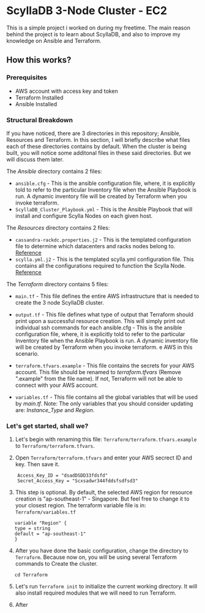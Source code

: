# **ScyllaDB 3-Node Cluster - EC2**

This is a simple project i worked on during my freetime. The main reason behind the project is to learn about ScyllaDB, and also to improve my knowledge on Ansible and Terraform. 

## **How this works?**

### **Prerequisites**

 - AWS account with access key and token
 - Terraform Installed
 - Ansible Installed

### **Structural Breakdown**

If you have noticed, there are 3 directories in this repository; Ansible, Resources and Terraform. In this section, I will briefly describe what files each of these directories contains by default. When the cluster is being built, you will notice some additonal files in these said directories. But we will discuss them later.

The *Ansible* directory contains 2 files:

 - `ansible.cfg` - This is the ansible configuration file, where, it is explicitly told to refer to the particular Inventory file when the Ansible Playbook is run. A dynamic inventory file will be created by Terraform when you invoke terraform. 
 - `ScyllaDB_Cluster_Playbook.yml` - This is the Ansible Playbook that will install and configure Scylla Nodes on each given host.

The *Resources* directory contains 2 files:

 - `cassandra-rackdc.properties.j2` - This is the templated configuration file to determine which datacenters and racks nodes belong to. [Reference](https://docs.datastax.com/en/dse/5.1/dse-dev/datastax_enterprise/config/configCstarRackDCProps.html)
 - `scylla.yml.j2` - This is the templated scylla.yml configuration file. This contains all the configurations required to function the Scylla Node. [Reference](https://github.com/scylladb/scylla/blob/master/conf/scylla.yaml)
 
The *Terraform* directory contains 5 files:

 - `main.tf` - This file defines the entire AWS infrastructure that is needed to create the 3 node ScyllaDB cluster.
 - `output.tf` - This file defines what type of output that Terraform should print upon a successful resource creation. This will simply print out individual ssh commands for each ansible.cfg - This is the ansible configuration file, where, it is explicitly told to refer to the particular Inventory file when the Ansible Playbook is run. A dynamic inventory file will be created by Terraform when you invoke terraform.
e AWS in this scenario.

 - `terraform.tfvars.example` - This file contains the secrets for your AWS account. This file should be renamed to *terraform.tfvars* (Remove ".example" from the file name). If not, Terraform will not be able to connect with your AWS account.

 - `variables.tf` - This file contains all the global variables that will be used by *main.tf<nolink>*. Note: The only variables that you should consider updating are: *Instance_Type* and *Region*.


 ### **Let's get started, shall we?**

 1. Let's begin with renaming this file: `Terraform/terraform.tfvars.example` to `Terraform/terraform.tfvars`. 

 2. Open `Terraform/terraform.tfvars` and enter your AWS secrect ID and key. Then save it.

```
    Access_Key_ID = "dsadDSDD33fdsfd"
    Secret_Access_Key = "Scxsadwr344fddsfsdfsd3"
```
 3. This step is optional. By default, the selected AWS region for resource creation is "ap-southeast-1" - Singapore. But feel free to change it to your closest region. The terraform variable file is in: `Terraform/variables.tf` 

 ```
    variable "Region" {
    type = string
    default = "ap-southeast-1"
    }
```
4. After you have done the basic configuration, change the directory to `Terraform`. Because now on, you will be using several Terraform commands to Create the cluster.

```
   cd Terraform
```
5. Let's run `Terraform init` to initialize the current working directory. It will also install required modules that we will need to run Terraform.

6. After